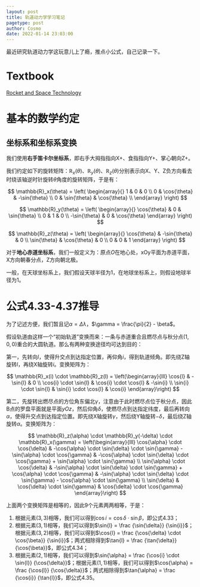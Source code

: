 ```yaml
---
layout: post
title: 轨道动力学学习笔记
pagetype: post
author: Cosmo
date: 2022-01-14 23:03:00
---
```


最近研究轨道动力学这玩意儿上了瘾，推点小公式，自己记录一下。

# Textbook

[Rocket and Space Technology](http://www.braeunig.us/space/orbmech.htm)

# 基本的数学约定

## 坐标系和坐标系变换

我们使用**右手笛卡尔坐标系**，即右手大拇指指向X+、食指指向Y+、掌心朝向Z+。

我们约定如下的旋转矩阵：$\mathbb{R}_x(\theta)$、$\mathbb{R}_y(\theta)$、$\mathbb{R}_z(\theta)$分别表示向X、Y、Z负方向看去时绕该轴逆时针旋转$\theta$角度的旋转矩阵，于是有：

$$
\mathbb{R}_x(\theta) = \left(
\begin{array}{}
1 & 0 & 0 \\
0 & \cos{\theta} & -\sin{\theta} \\
0 & \sin{\theta} & \cos{\theta} \\
\end{array}
\right)
$$

$$
\mathbb{R}_y(\theta) = \left(
\begin{array}{}
\cos{\theta} & 0 & \sin{\theta} \\
0 & 1 & 0 \\
-\sin{\theta} & 0 & \cos{\theta}
\end{array}
\right)
$$

$$
\mathbb{R}_z(\theta) = \left(
\begin{array}{}
\cos{\theta} & -\sin{\theta} & 0 \\
\sin{\theta} & \cos{\theta} & 0 \\
0 & 0 & 1
\end{array}
\right)
$$

对于**地心赤道坐标系**，我们一般定义为：原点$O$在地心处，xOy平面为赤道平面，X方向朝春分点，Z方向朝北极。

一般，在天球坐标系上，我们假设天球半径为$1$，在地球坐标系上，则假设地球半径为$1$。

# 公式4.33-4.37推导

为了记述方便，我们暂且记$\alpha = \Delta{\lambda}$，$\gamma = \frac{\pi}{2} - \beta$。

假设轨道由这样一个“初始轨道”变换而来：一条与赤道重合且燃尽点与秋分点$(1,0,0)$重合的大圆轨道。那么有两种变换途径均可达到目的：

第一，先转向$l$，使得升交点到达指定位置，再仰角$i$，得到轨道倾角。即先绕Z轴旋转$l$，再绕X轴旋转$i$。变换矩阵为：

$$ \mathbb{R}_x(i) \cdot \mathbb{R}_z(l) =
\left(\begin{array}{lll} 
    \cos{l}               & -\sin{l}              & 0 \\
    \cos{i} \cdot \sin{l} & \cos{i} \cdot \cos{l} & -\sin{i} \\
    \sin{i} \cdot \sin{l} & \sin{i} \cdot \cos{l} & \cos{i}
\end{array}\right)
$$


第二，先旋转出燃尽点的方位角东偏北$\gamma$，注意由于此时燃尽点位于秋分点，因此B点的罗盘平面就是平面$yOz$，然后仰角$\delta$，使燃尽点到达指定纬度，最后再转向$\alpha$，使得升交点到达指定位置。即先绕X轴旋转$\gamma$，然后绕Y轴旋转$-\delta$，最后绕Z轴旋转$\alpha$。变换矩阵为：

$$ \mathbb{R}_z(\alpha) \cdot \mathbb{R}_y(-\delta) \cdot \mathbb{R}_x(\gamma) =
\left(\begin{array}{lll} 
      \cos{\alpha} \cdot \cos{\delta}
    & -\cos{\alpha} \cdot \sin{\delta} \cdot \sin{\gamma} - \sin{\alpha} \cdot \cos{\gamma}
    & -\cos{\alpha} \cdot \sin{\delta} \cdot \cos{\gamma} + \sin{\alpha} \cdot \sin{\gamma}
    \\
      \sin{\alpha} \cdot \cos{\delta}
    & -\sin{\alpha} \cdot \sin{\delta} \cdot \sin{\gamma} + \cos{\alpha} \cdot \cos{\gamma}
    & -\sin{\alpha} \cdot \sin{\delta} \cdot \sin{\gamma} - \cos{\alpha} \cdot \sin{\gamma}
    \\
      \sin{\delta}
    & \cos{\delta} \cdot \sin{\gamma}
    & \cos{\delta} \cdot \cos{\gamma}
\end{array}\right)
$$

上面两个变换矩阵是相等的，因此9个元素两两相等，于是：
1. 根据元素$(3,3)$相等，我们可以得到$\cos{i} = \cos{\delta} \cdot \sin{\beta}$，即公式4.33；
2. 根据元素$(3,1)$相等，我们可以得到$\sin{l} = \frac {\sin{\delta}} {\sin{i}}$；根据元素$(3,2)$相等，我们可以得到$\cos{l} = \frac {\cos{\delta} \cdot \cos{\beta}} {\sin{i}}$；两式相除得到$\tan{l} = \frac {\tan{\delta}} {\cos{\beta}}$，即公式4.34；
3. 根据元素$(2,1)$相等，我们可以得到$\sin{\alpha} = \frac {\cos{i} \cdot \sin{l}} {\cos{\delta}}$；根据元素$(1,1)$相等，我们可以得到$\cos{\alpha} = \frac {\cos{l}} {\cos{\delta}}$；两式相除得到$\tan{\alpha} = \frac {\cos{i}} {\tan{l}}$，即公式4.35。

